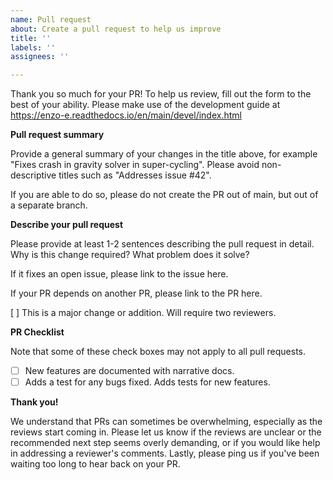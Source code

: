 ```yaml
---
name: Pull request
about: Create a pull request to help us improve
title: ''
labels: ''
assignees: ''

---
```


Thank you so much for your PR! To help us review, fill out the form to the best of your ability.  Please make use of the development guide at https://enzo-e.readthedocs.io/en/main/devel/index.html

**Pull request summary**

Provide a general summary of your changes in the title above, for example "Fixes crash in gravity solver in super-cycling".  Please avoid non-descriptive titles such as "Addresses issue #42".

If you are able to do so, please do not create the PR out of main, but out of a separate branch.

**Describe your pull request**

Please provide at least 1-2 sentences describing the pull request in detail.  Why is this change required?  What problem does it solve?

If it fixes an open issue, please link to the issue here.

If your PR depends on another PR, please link to the PR here.

[ ] This is a major change or addition.  Will require two reviewers.

**PR Checklist**

Note that some of these check boxes may not apply to all pull requests.

- [ ] New features are documented with narrative docs.
- [ ] Adds a test for any bugs fixed. Adds tests for new features.

**Thank you!**

We understand that PRs can sometimes be overwhelming, especially as the reviews start coming in.  Please let us know if the reviews are unclear or the recommended next step seems overly demanding, or if you would like help in addressing a reviewer's comments.  Lastly, please ping us if you've been waiting too long to hear back on your PR.
